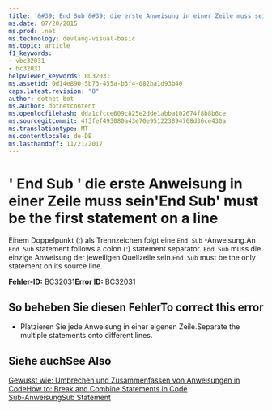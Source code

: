 ```yaml
---
title: '&#39; End Sub &#39; die erste Anweisung in einer Zeile muss sein'
ms.date: 07/20/2015
ms.prod: .net
ms.technology: devlang-visual-basic
ms.topic: article
f1_keywords:
- vbc32031
- bc32031
helpviewer_keywords: BC32031
ms.assetid: 0d14e890-5b73-455a-b3f4-082ba1d93b40
caps.latest.revision: "8"
author: dotnet-bot
ms.author: dotnetcontent
ms.openlocfilehash: dda1cfcce609c825e2dde1abba102674f8b8b6ce
ms.sourcegitcommit: 4f3fef493080a43e70e951223894768d36ce430a
ms.translationtype: MT
ms.contentlocale: de-DE
ms.lasthandoff: 11/21/2017
---
```

# <a name="39end-sub39-must-be-the-first-statement-on-a-line"></a><span data-ttu-id="f75b1-102">&#39; End Sub &#39; die erste Anweisung in einer Zeile muss sein</span><span class="sxs-lookup"><span data-stu-id="f75b1-102">&#39;End Sub&#39; must be the first statement on a line</span></span>
<span data-ttu-id="f75b1-103">Einem Doppelpunkt (:) als Trennzeichen folgt eine `End Sub` -Anweisung.</span><span class="sxs-lookup"><span data-stu-id="f75b1-103">An `End Sub` statement follows a colon (:) statement separator.</span></span> <span data-ttu-id="f75b1-104">`End Sub` muss die einzige Anweisung der jeweiligen Quellzeile sein.</span><span class="sxs-lookup"><span data-stu-id="f75b1-104">`End Sub` must be the only statement on its source line.</span></span>  
  
 <span data-ttu-id="f75b1-105">**Fehler-ID:** BC32031</span><span class="sxs-lookup"><span data-stu-id="f75b1-105">**Error ID:** BC32031</span></span>  
  
## <a name="to-correct-this-error"></a><span data-ttu-id="f75b1-106">So beheben Sie diesen Fehler</span><span class="sxs-lookup"><span data-stu-id="f75b1-106">To correct this error</span></span>  
  
-   <span data-ttu-id="f75b1-107">Platzieren Sie jede Anweisung in einer eigenen Zeile.</span><span class="sxs-lookup"><span data-stu-id="f75b1-107">Separate the multiple statements onto different lines.</span></span>  
  
## <a name="see-also"></a><span data-ttu-id="f75b1-108">Siehe auch</span><span class="sxs-lookup"><span data-stu-id="f75b1-108">See Also</span></span>  
 [<span data-ttu-id="f75b1-109">Gewusst wie: Umbrechen und Zusammenfassen von Anweisungen in Code</span><span class="sxs-lookup"><span data-stu-id="f75b1-109">How to: Break and Combine Statements in Code</span></span>](../../visual-basic/programming-guide/program-structure/how-to-break-and-combine-statements-in-code.md)  
 [<span data-ttu-id="f75b1-110">Sub-Anweisung</span><span class="sxs-lookup"><span data-stu-id="f75b1-110">Sub Statement</span></span>](../../visual-basic/language-reference/statements/sub-statement.md)
